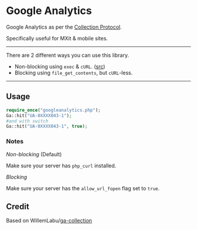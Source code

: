 Google Analytics
=============

Google Analytics as per the [Collection Protocol](https://developers.google.com/analytics/devguides/collection/protocol/v1/reference).

Specifically useful for MXit & mobile sites.

----

There are 2 different ways you can use this library.

- Non-blocking using `exec` & `cURL`. ([src](https://segment.io/blog/how-to-make-async-requests-in-php/))
- Blocking using `file_get_contents`, but `cURL`-less.

----

## Usage

```php
require_once("googleanalytics.php");
Ga::hit("UA-0XXXX043-1");
#and with switch
Ga::hit("UA-0XXXX043-1", true);
```

### Notes

_Non-blocking_ (Default)

Make sure your server has `php_curl` installed.

_Blocking_

Make sure your server has the `allow_url_fopen` flag set to `true`.

## Credit

Based on WillemLabu/[ga-collection](https://github.com/WillemLabu/ga-collection)